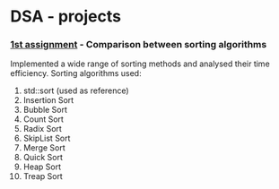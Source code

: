 # DSA - projects

### [1st assignment](1st_assignment) - Comparison between sorting algorithms
Implemented a wide range of sorting methods and analysed their time efficiency.
Sorting algorithms used:
1. std::sort (used as reference) 
1. Insertion Sort
1. Bubble Sort
1. Count Sort
1. Radix Sort
1. SkipList Sort
1. Merge Sort
1. Quick Sort
1. Heap Sort
1. Treap Sort

